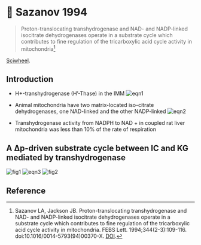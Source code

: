# 📒 Sazanov 1994


> Proton-translocating transhydrogenase and NAD- and NADP-linked isocitrate dehydrogenases operate in a substrate cycle which contributes to fine regulation of the tricarboxylic acid cycle activity in mitochondria[^Sazanov1994]

[Sciwheel](https://sciwheel.com/work/#/items/222757).

<!--more-->

## Introduction
* H+-transhydrogenase  (H’-Thase) in the IMM
![eqn1](https://user-images.githubusercontent.com/40054455/86718515-bd5d8f80-c055-11ea-9f0b-15bae8d8d983.png)

* Animal mitochondria have two matrix-located iso-citrate dehydrogenases, one NAD-linked and the other NADP-linked
![eqn2](https://user-images.githubusercontent.com/40054455/86718522-be8ebc80-c055-11ea-98e5-9f68dea80b77.png)

* Transhydrogenase  activity  from  NADPH  to  NAD  +  in  coupled  rat  liver  mitochondria  was  less  than  10%  of  the  rate  of  respiration

## A  Δp-driven  substrate  cycle  between  IC  and  KG  mediated  by  transhydrogenase
![fig1](https://user-images.githubusercontent.com/40054455/86718526-bfbfe980-c055-11ea-91ea-a718d83b55f0.png)
![eqn3](https://user-images.githubusercontent.com/40054455/86718524-be8ebc80-c055-11ea-9ddf-100371a3e5d1.png)
![fig2](https://user-images.githubusercontent.com/40054455/86718527-c0588000-c055-11ea-9454-c364db06add3.png)

## Reference
[^Sazanov1994]: Sazanov LA, Jackson JB. Proton-translocating transhydrogenase and NAD- and NADP-linked isocitrate dehydrogenases operate in a substrate cycle which contributes to fine regulation of the tricarboxylic acid cycle activity in mitochondria. FEBS Lett. 1994;344(2-3):109-116. doi:10.1016/0014-5793(94)00370-X. [DOI](https://f1000.com/fulltext/doi/10.1016/0014-5793(94)00370-X).

